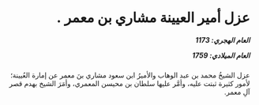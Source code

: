 <h1 dir="rtl">عزل أمير العيينة مشاري بن معمر .</h1>

<h5 dir="rtl">العام الهجري:  1173

العام الميلادي: 1759

</h5>

<p dir="rtl">عزل الشيخُ محمد بن عبد الوهاب والأميرُ ابن سعود مشاري بنَ معمر عن إمارة العُيينة؛ لأمور كثيرة ثبتت عليه، وأمَّر عليها سلطان بن محيسن المعمري، وأمَرَ الشيخ بهدم قصر آلِ معمر.</p></br>
